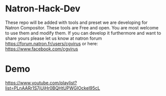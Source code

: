 # Natron-Hack-Dev
These repo will be added with tools and preset we are developing for Natron Compositor. These tools are Free and open. You are most welcome to use them and modify them. If you can develop it furthermore and want to share yours please let us know at natron forum
https://forum.natron.fr/users/cgvirus
or here:
https://www.facebook.com/cgvirus
# Demo
https://www.youtube.com/playlist?list=PLnAARr1S7jUjHr0BQHtUPWGIOckel95cL
